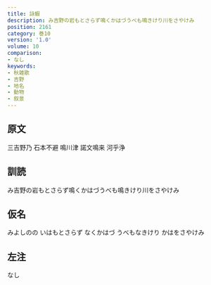 ```yaml
---
title: 詠蝦
description: み吉野の岩もとさらず鳴くかはづうべも鳴きけり川をさやけみ
position: 2161
category: 巻10
version: '1.0'
volume: 10
comparison:
- なし
keywords:
- 秋雑歌
- 吉野
- 地名
- 動物
- 叙景
---
```


## 原文

三吉野乃 石本不避 鳴川津 諾文鳴来 河乎浄

## 訓読

み吉野の岩もとさらず鳴くかはづうべも鳴きけり川をさやけみ

## 仮名

みよしのの いはもとさらず なくかはづ うべもなきけり かはをさやけみ

## 左注

なし
